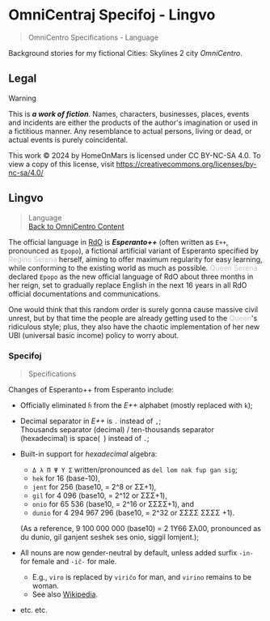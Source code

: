 <!-- -*- coding: utf-8 -*- -->

OmniCentraj Specifoj - Lingvo
===============================================================================

> OmniCentro Specifications - Language

Background stories for my fictional Cities: Skylines 2 city *OmniCentro*.

Legal
-------------------------------------------------------------------------------

> [!WARNING]
> This is ***a work of fiction***.
> Names, characters, businesses, places, events and incidents
> are either the products of the author's imagination or used in a fictitious manner.
> Any resemblance to actual persons, living or dead, or actual events is purely coincidental.

This work © 2024 by HomeOnMars is licensed under CC BY-NC-SA 4.0.
To view a copy of this license, visit <https://creativecommons.org/licenses/by-nc-sa/4.0/>

Lingvo
-------------------------------------------------------------------------------

> Language
> <br>
> [Back to OmniCentro Content](../OmniCentro.md#detalaj-informoj)

The official language in [RdO](Bulteno.md#fonrakonta-bulteno) is
***Esperanto++*** (often written as `E++`, pronounced as `Epopo`),
a fictional artificial variant of Esperanto
specified by <span style="color:Silver">Reĝino Serena</span> herself,
aiming to offer maximum regularity for easy learning,
while conforming to the existing world as much as possible.
<span style="color:Silver">Queen Serena</span> declared `Epopo`
as the new official language of RdO about three months in her reign,
set to gradually replace English in the next 16 years
in all RdO official documentations and communications.

One would think that this random order
is surely gonna cause massive civil unrest,
but by that time the people are already getting used to the <span style="color:Silver">Queen</span>'s ridiculous style;
plus, they also have the chaotic implementation of
her new UBI (universal basic income) policy to worry about.

### Specifoj

> Specifications

Changes of Esperanto++ from Esperanto include:

- Officially eliminated `ĥ` from the *E++* alphabet
  (mostly replaced with `k`);
- Decimal separator in *E++* is `.` instead of `,`;<br>
  Thousands separator (decimal) / ten-thousands separator (hexadecimal) is
  space(` `) instead of `.`;<!-- markdownlint-disable-line no-space-in-code -->
- Built-in support for *hexadecimal* algebra:
  - `Δ λ Π Ψ Υ Σ` written/pronounced as `del lom nak fup gan sig`;
  - `hek`   for            16 (base-10),
  - `jent`  for           256 (base10, = 2^8  or        ΣΣ+1),
  - `gil`   for         4 096 (base10, = 2^12 or       ΣΣΣ+1),
  - `onio`  for        65 536 (base10, = 2^16 or      ΣΣΣΣ+1), and
  - `dunio` for 4 294 967 296 (base10, = 2^32 or ΣΣΣΣ ΣΣΣΣ +1).

  (As a reference, 9 100 000 000 (base10) = 2 1Υ66 Σλ00, pronounced as
  du dunio, gil ganjent seshek ses onio, siggil lomjent.);
- All nouns are now gender-neutral by default,
  unless added surfix `-in-` for female and `-iĉ-` for male.
  - E.g., `viro` is replaced by `viriĉo` for man,
    and `virino` remains to be woman.
  - See also [Wikipedia](https://en.wikipedia.org/wiki/Gender_reform_in_Esperanto#Common_elements_to_regularizing_Esperanto_gender).
- etc. etc.
